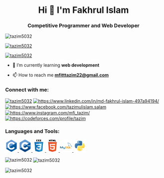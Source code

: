 <h1 align="center">Hi 👋 I'm Fakhrul Islam</h1>
<h3 align="center">Competitive Programmer and Web Developer</h3>

<p align="left"> <img src="https://komarev.com/ghpvc/?username=tazim5032&label=Profile%20views&color=0e75b6&style=flat" alt="tazim5032" /> </p>

<p align="left"> <a href="https://github.com/ryo-ma/github-profile-trophy"><img src="https://github-profile-trophy.vercel.app/?username=tazim5032" alt="tazim5032" /></a> </p>

<p align="left"> <a href="https://twitter.com/tazim5032" target="blank"><img src="https://img.shields.io/twitter/follow/tazim5032?logo=twitter&style=for-the-badge" alt="tazim5032" /></a> </p>

- 🌱 I’m currently learning **web development**

- 📫 How to reach me **mfitttazim22@gmail.com**

<h3 align="left">Connect with me:</h3>
<p align="left">
<a href="https://twitter.com/tazim5032" target="blank"><img align="center" src="https://raw.githubusercontent.com/rahuldkjain/github-profile-readme-generator/master/src/images/icons/Social/twitter.svg" alt="tazim5032" height="30" width="40" /></a>
<a href="https://linkedin.com/in/https://www.linkedin.com/in/md-fakhrul-islam-497a94194/" target="blank"><img align="center" src="https://raw.githubusercontent.com/rahuldkjain/github-profile-readme-generator/master/src/images/icons/Social/linked-in-alt.svg" alt="https://www.linkedin.com/in/md-fakhrul-islam-497a94194/" height="30" width="40" /></a>
<a href="https://fb.com/https://www.facebook.com/tazimulislam.salam" target="blank"><img align="center" src="https://raw.githubusercontent.com/rahuldkjain/github-profile-readme-generator/master/src/images/icons/Social/facebook.svg" alt="https://www.facebook.com/tazimulislam.salam" height="30" width="40" /></a>
<a href="https://instagram.com/https://www.instagram.com/mfi_tazim/" target="blank"><img align="center" src="https://raw.githubusercontent.com/rahuldkjain/github-profile-readme-generator/master/src/images/icons/Social/instagram.svg" alt="https://www.instagram.com/mfi_tazim/" height="30" width="40" /></a>
<a href="https://codeforces.com/profile/https://codeforces.com/profile/tazim" target="blank"><img align="center" src="https://raw.githubusercontent.com/rahuldkjain/github-profile-readme-generator/master/src/images/icons/Social/codeforces.svg" alt="https://codeforces.com/profile/tazim" height="30" width="40" /></a>
</p>

<h3 align="left">Languages and Tools:</h3>
<p align="left"> <a href="https://www.cprogramming.com/" target="_blank" rel="noreferrer"> <img src="https://raw.githubusercontent.com/devicons/devicon/master/icons/c/c-original.svg" alt="c" width="40" height="40"/> </a> <a href="https://www.w3schools.com/cpp/" target="_blank" rel="noreferrer"> <img src="https://raw.githubusercontent.com/devicons/devicon/master/icons/cplusplus/cplusplus-original.svg" alt="cplusplus" width="40" height="40"/> </a> <a href="https://www.w3schools.com/css/" target="_blank" rel="noreferrer"> <img src="https://raw.githubusercontent.com/devicons/devicon/master/icons/css3/css3-original-wordmark.svg" alt="css3" width="40" height="40"/> </a> <a href="https://www.w3.org/html/" target="_blank" rel="noreferrer"> <img src="https://raw.githubusercontent.com/devicons/devicon/master/icons/html5/html5-original-wordmark.svg" alt="html5" width="40" height="40"/> </a> <a href="https://www.mysql.com/" target="_blank" rel="noreferrer"> <img src="https://raw.githubusercontent.com/devicons/devicon/master/icons/mysql/mysql-original-wordmark.svg" alt="mysql" width="40" height="40"/> </a> <a href="https://www.python.org" target="_blank" rel="noreferrer"> <img src="https://raw.githubusercontent.com/devicons/devicon/master/icons/python/python-original.svg" alt="python" width="40" height="40"/> </a> </p>

<p><img align="left" src="https://github-readme-stats.vercel.app/api/top-langs?username=tazim5032&show_icons=true&locale=en&layout=compact" alt="tazim5032" /></p>

<p>&nbsp;<img align="center" src="https://github-readme-stats.vercel.app/api?username=tazim5032&show_icons=true&locale=en" alt="tazim5032" /></p>

<p><img align="center" src="https://github-readme-streak-stats.herokuapp.com/?user=tazim5032&" alt="tazim5032" /></p>
